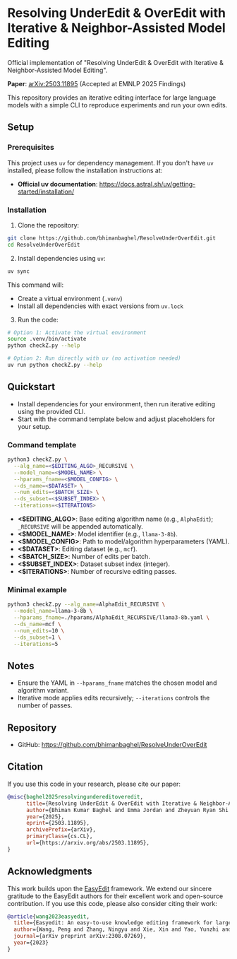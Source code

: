 # Resolving UnderEdit & OverEdit with Iterative & Neighbor-Assisted Model Editing

Official implementation of "Resolving UnderEdit & OverEdit with Iterative & Neighbor-Assisted Model Editing".

**Paper**: [arXiv:2503.11895](https://arxiv.org/abs/2503.11895) (Accepted at EMNLP 2025 Findings)

This repository provides an iterative editing interface for large language models with a simple CLI to reproduce experiments and run your own edits.

## Setup

### Prerequisites

This project uses `uv` for dependency management. If you don't have `uv` installed, please follow the installation instructions at:
- **Official uv documentation**: https://docs.astral.sh/uv/getting-started/installation/

### Installation

1. Clone the repository:
```bash
git clone https://github.com/bhimanbaghel/ResolveUnderOverEdit.git
cd ResolveUnderOverEdit
```

2. Install dependencies using `uv`:
```bash
uv sync
```

This command will:
- Create a virtual environment (`.venv`)
- Install all dependencies with exact versions from `uv.lock`

3. Run the code:
```bash
# Option 1: Activate the virtual environment
source .venv/bin/activate
python checkZ.py --help

# Option 2: Run directly with uv (no activation needed)
uv run python checkZ.py --help
```

## Quickstart

- Install dependencies for your environment, then run iterative editing using the provided CLI.
- Start with the command template below and adjust placeholders for your setup.

### Command template

```bash
python3 checkZ.py \
  --alg_name=<$EDITING_ALGO>_RECURSIVE \
  --model_name=<$MODEL_NAME> \
  --hparams_fname=<$MODEL_CONFIG> \
  --ds_name=<$DATASET> \
  --num_edits=<$BATCH_SIZE> \
  --ds_subset=<$SUBSET_INDEX> \
  --iterations=<$ITERATIONS>
```

- **<$EDITING_ALGO>**: Base editing algorithm name (e.g., `AlphaEdit`); `_RECURSIVE` will be appended automatically.
- **<$MODEL_NAME>**: Model identifier (e.g., `llama-3-8b`).
- **<$MODEL_CONFIG>**: Path to model/algorithm hyperparameters (YAML).
- **<$DATASET>**: Editing dataset (e.g., `mcf`).
- **<$BATCH_SIZE>**: Number of edits per batch.
- **<$SUBSET_INDEX>**: Dataset subset index (integer).
- **<$ITERATIONS>**: Number of recursive editing passes.

### Minimal example

```bash
python3 checkZ.py --alg_name=AlphaEdit_RECURSIVE \
  --model_name=llama-3-8b \
  --hparams_fname=./hparams/AlphaEdit_RECURSIVE/llama3-8b.yaml \
  --ds_name=mcf \
  --num_edits=10 \
  --ds_subset=1 \
  --iterations=5
```

## Notes

- Ensure the YAML in `--hparams_fname` matches the chosen model and algorithm variant.
- Iterative mode applies edits recursively; `--iterations` controls the number of passes.

## Repository

- GitHub: https://github.com/bhimanbaghel/ResolveUnderOverEdit

## Citation

If you use this code in your research, please cite our paper:

```bibtex
@misc{baghel2025resolvingundereditoveredit,
      title={Resolving UnderEdit & OverEdit with Iterative & Neighbor-Assisted Model Editing}, 
      author={Bhiman Kumar Baghel and Emma Jordan and Zheyuan Ryan Shi and Xiang Lorraine Li},
      year={2025},
      eprint={2503.11895},
      archivePrefix={arXiv},
      primaryClass={cs.CL},
      url={https://arxiv.org/abs/2503.11895}, 
}
```

## Acknowledgments

This work builds upon the [EasyEdit](https://github.com/zjunlp/EasyEdit) framework. We extend our sincere gratitude to the EasyEdit authors for their excellent work and open-source contribution. If you use this code, please also consider citing their work:

```bibtex
@article{wang2023easyedit,
  title={Easyedit: An easy-to-use knowledge editing framework for large language models},
  author={Wang, Peng and Zhang, Ningyu and Xie, Xin and Yao, Yunzhi and Tian, Bozhong and Wang, Mengru and Xi, Zekun and Cheng, Siyuan and Liu, Kangwei and Zheng, Guozhou and others},
  journal={arXiv preprint arXiv:2308.07269},
  year={2023}
}
```
